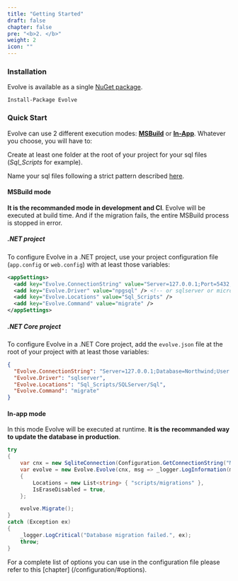 ```yaml
---
title: "Getting Started"
draft: false
chapter: false
pre: "<b>2. </b>"
weight: 2
icon: ""
---
```


### Installation

Evolve is available as a single [NuGet package](https://www.nuget.org/packages/Evolve).

```
Install-Package Evolve
```

### Quick Start

Evolve can use 2 different execution modes: [**MSBuild**](/getting-started/#msbuild-mode) or [**In-App**](/getting-started/#in-app-mode). Whatever you choose, you will have to:

<i class="fa fa-hand-o-right"></i> Create at least one folder at the root of your project for your sql files (*Sql_Scripts* for example).

<i class="fa fa-hand-o-right"></i> Name your sql files following a strict pattern described [here](/configuration/#naming-pattern).

#### MSBuild mode

**It is the recommanded mode in development and CI**. Evolve will be executed at build time. And if the migration fails, the entire MSBuild process is stopped in error. 

##### .NET project

To configure Evolve in a .NET project, use your project configuration file (`app.config` or `web.config`) with at least those variables:

```xml
<appSettings>
  <add key="Evolve.ConnectionString" value="Server=127.0.0.1;Port=5432;Database=my_db;User Id=postgres;Password=postgres;" />
  <add key="Evolve.Driver" value="npgsql" /> <!-- or sqlserver or microsoftdatasqlite or sqlite or mysql or mariadb -->
  <add key="Evolve.Locations" value="Sql_Scripts" />
  <add key="Evolve.Command" value="migrate" />
</appSettings>
```

##### .NET Core project

To configure Evolve in a .NET Core project, add the `evolve.json` file at the root of your project with at least those variables:

```json
{
  "Evolve.ConnectionString": "Server=127.0.0.1;Database=Northwind;User Id=sa;Password=Password12!;",
  "Evolve.Driver": "sqlserver",
  "Evolve.Locations": "Sql_Scripts/SQLServer/Sql",
  "Evolve.Command": "migrate"
}
```

#### In-app mode

In this mode Evolve will be executed at runtime. **It is the recommanded way to update the database in production**.

```C#
try
{
    var cnx = new SqliteConnection(Configuration.GetConnectionString("MyDatabase"));
    var evolve = new Evolve.Evolve(cnx, msg => _logger.LogInformation(msg))
    {
        Locations = new List<string> { "scripts/migrations" },
        IsEraseDisabled = true,
    };

    evolve.Migrate();
}
catch (Exception ex)
{
    _logger.LogCritical("Database migration failed.", ex);
    throw;
}
```

<i class="fa fa-hand-o-right"></i> For a complete list of options you can use in the configuration file please refer to this [chapter] (/configuration/#options).
